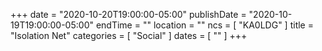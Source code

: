 +++
date = "2020-10-20T19:00:00-05:00"
publishDate = "2020-10-19T19:00:00-05:00"
endTime = ""
location = ""
ncs = [ "KA0LDG" ]
title = "Isolation Net"
categories = [ "Social" ]
dates = [ "" ]
+++
